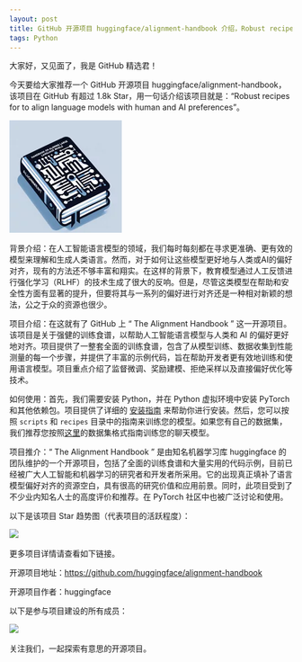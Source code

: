 ```yaml
---
layout: post
title: GitHub 开源项目 huggingface/alignment-handbook 介绍，Robust recipes for to align language models with human and AI preferences
tags: Python
---
```


大家好，又见面了，我是 GitHub 精选君！

今天要给大家推荐一个 GitHub 开源项目 huggingface/alignment-handbook，该项目在 GitHub 有超过 1.8k Star，用一句话介绍该项目就是：“Robust recipes for to align language models with human and AI preferences”。


![](https://raw.githubusercontent.com/huggingface/alignment-handbook/main/assets/handbook.png)



背景介绍：在人工智能语言模型的领域，我们每时每刻都在寻求更准确、更有效的模型来理解和生成人类语言。然而，对于如何让这些模型更好地与人类或AI的偏好对齐，现有的方法还不够丰富和翔实。在这样的背景下，教育模型通过人工反馈进行强化学习（RLHF）的技术生成了很大的反响。但是，尽管这类模型在帮助和安全性方面有显著的提升，但要将其与一系列的偏好进行对齐还是一种相对新颖的想法，公之于众的资源也很少。

项目介绍：在这就有了 GitHub 上 “ The Alignment Handbook ” 这一开源项目。该项目是关于强健的训练食谱，以帮助人工智能语言模型与人类和 AI 的偏好更好地对齐。项目提供了一整套全面的训练食谱，包含了从模型训练、数据收集到性能测量的每一个步骤，并提供了丰富的示例代码，旨在帮助开发者更有效地训练和使用语言模型。项目重点介绍了监督微调、奖励建模、拒绝采样以及直接偏好优化等技术。

如何使用：首先，我们需要安装 Python，并在 Python 虚拟环境中安装 PyTorch 和其他依赖包。项目提供了详细的 [安装指南](https://github.com/huggingface/alignment-handbook#installation-instructions) 来帮助你进行安装。然后，您可以按照 `scripts` 和 `recipes` 目录中的指南来训练您的模型。如果您有自己的数据集，我们推荐您按照[这里](https://github.com/huggingface/alignment-handbook/tree/main/scripts#fine-tuning-on-your-datasets)的数据集格式指南训练您的聊天模型。

项目推介：“ The Alignment Handbook ” 是由知名机器学习库 huggingface 的团队维护的一个开源项目，包括了全面的训练食谱和大量实用的代码示例，目前已经被广大人工智能和机器学习的研究者和开发者所采用。它的出现真正填补了语言模型偏好对齐的资源空白，具有很高的研究价值和应用前景。同时，此项目受到了不少业内知名人士的高度评价和推荐。在 PyTorch 社区中也被广泛讨论和使用。


以下是该项目 Star 趋势图（代表项目的活跃程度）：

![](https://api.star-history.com/svg?repos=huggingface/alignment-handbook&type=Timeline)

更多项目详情请查看如下链接。

开源项目地址：https://github.com/huggingface/alignment-handbook 

开源项目作者：huggingface

以下是参与项目建设的所有成员：

![](https://contrib.rocks/image?repo=huggingface/alignment-handbook)

关注我们，一起探索有意思的开源项目。

